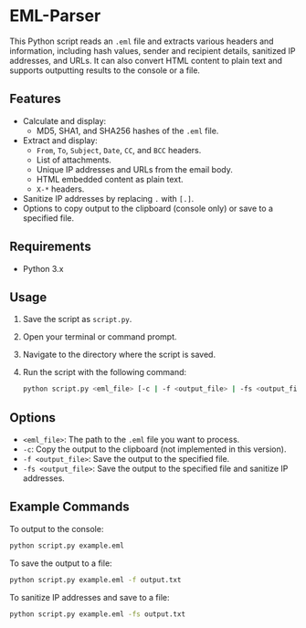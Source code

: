 # EML-Parser

This Python script reads an `.eml` file and extracts various headers and information, including hash values, sender and recipient details, sanitized IP addresses, and URLs. It can also convert HTML content to plain text and supports outputting results to the console or a file.

## Features

- Calculate and display:
  - MD5, SHA1, and SHA256 hashes of the `.eml` file.
- Extract and display:
  - `From`, `To`, `Subject`, `Date`, `CC`, and `BCC` headers.
  - List of attachments.
  - Unique IP addresses and URLs from the email body.
  - HTML embedded content as plain text.
  - `X-*` headers.
- Sanitize IP addresses by replacing `.` with `[.]`.
- Options to copy output to the clipboard (console only) or save to a specified file.

## Requirements

- Python 3.x

## Usage

1. Save the script as `script.py`.
2. Open your terminal or command prompt.
3. Navigate to the directory where the script is saved.
4. Run the script with the following command:

   ```bash
   python script.py <eml_file> [-c | -f <output_file> | -fs <output_file>]
   ```
## Options

- `<eml_file>`: The path to the `.eml` file you want to process.
- `-c`: Copy the output to the clipboard (not implemented in this version).
- `-f <output_file>`: Save the output to the specified file.
- `-fs <output_file>`: Save the output to the specified file and sanitize IP addresses.

## Example Commands

To output to the console:

```bash
python script.py example.eml
```

To save the output to a file:


```bash
python script.py example.eml -f output.txt
```

To sanitize IP addresses and save to a file:


```bash
python script.py example.eml -fs output.txt

```

